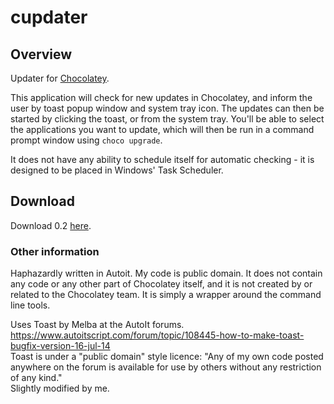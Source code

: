 # cupdater
## Overview
Updater for [Chocolatey](https://chocolatey.org/).

This application will check for new updates in Chocolatey, and inform the user by toast popup window and system tray icon. The updates can then be started by clicking the toast, or from the system tray. You'll be able to select the applications you want to update, which will then be run in a command prompt window using `choco upgrade`.

It does not have any ability to schedule itself for automatic checking - it is designed to be placed in Windows' Task Scheduler.

## Download
Download 0.2 [here](https://github.com/thatwill/cupdater/releases/tag/0.2).

### Other information
Haphazardly written in Autoit. My code is public domain. It does not contain any code or any other part of Chocolatey itself, and it is not created by or related to the Chocolatey team. It is simply a wrapper around the command line tools. 

Uses Toast by Melba at the AutoIt forums.  
https://www.autoitscript.com/forum/topic/108445-how-to-make-toast-bugfix-version-16-jul-14  
Toast is under a "public domain" style licence: "Any of my own code posted anywhere on the forum is available for use by others without any restriction of any kind."  
Slightly modified by me.
